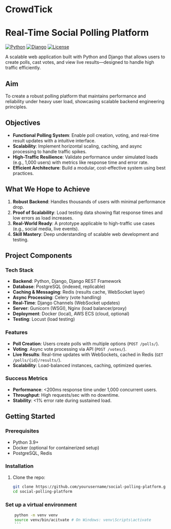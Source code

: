 # CrowdTick
# Real-Time Social Polling Platform

[![Python](https://img.shields.io/badge/Python-3.9+-blue.svg)](https://www.python.org/)
[![Django](https://img.shields.io/badge/Django-4.x-green.svg)](https://www.djangoproject.com/)
[![License](https://img.shields.io/badge/License-MIT-yellow.svg)](LICENSE)

A scalable web application built with Python and Django that allows users to create polls, cast votes, and view live results—designed to handle high traffic efficiently.

## Aim
To create a robust polling platform that maintains performance and reliability under heavy user load, showcasing scalable backend engineering principles.

## Objectives
- **Functional Polling System**: Enable poll creation, voting, and real-time result updates with a intuitive interface.
- **Scalability**: Implement horizontal scaling, caching, and async processing to handle traffic spikes.
- **High-Traffic Resilience**: Validate performance under simulated loads (e.g., 1,000 users) with metrics like response time and error rate.
- **Efficient Architecture**: Build a modular, cost-effective system using best practices.

## What We Hope to Achieve
1. **Robust Backend**: Handles thousands of users with minimal performance drop.
2. **Proof of Scalability**: Load testing data showing flat response times and low errors as load increases.
3. **Real-World Ready**: A prototype applicable to high-traffic use cases (e.g., social media, live events).
4. **Skill Mastery**: Deep understanding of scalable web development and testing.

## Project Components

### Tech Stack
- **Backend**: Python, Django, Django REST Framework
- **Database**: PostgreSQL (indexed, replicable)
- **Caching & Messaging**: Redis (results cache, WebSocket layer)
- **Async Processing**: Celery (vote handling)
- **Real-Time**: Django Channels (WebSocket updates)
- **Server**: Gunicorn (WSGI), Nginx (load balancer/proxy)
- **Deployment**: Docker (local), AWS ECS (cloud, optional)
- **Testing**: Locust (load testing)

### Features
- **Poll Creation**: Users create polls with multiple options (`POST /polls/`).
- **Voting**: Async vote processing via API (`POST /votes/`).
- **Live Results**: Real-time updates with WebSockets, cached in Redis (`GET /polls/{id}/results/`).
- **Scalability**: Load-balanced instances, caching, optimized queries.

### Success Metrics
- **Performance**: <200ms response time under 1,000 concurrent users.
- **Throughput**: High requests/sec with no downtime.
- **Stability**: <1% error rate during sustained load.

## Getting Started

### Prerequisites
- Python 3.9+
- Docker (optional for containerized setup)
- PostgreSQL, Redis

### Installation
1. Clone the repo:
   ```bash
   git clone https://github.com/yourusername/social-polling-platform.git
   cd social-polling-platform
   ```

### Set up a virtual environment
```bash
    python -m venv venv
    source venv/bin/acitvate # On Windows: venv\Scripts\activate
    ```
    
